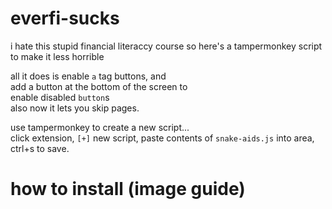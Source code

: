 # everfi-sucks
i hate this stupid financial literaccy course so here's a tampermonkey script to make it less horrible

all it does is enable `a` tag buttons, and<br>add a button at the bottom of the screen to<br>enable disabled `button`s<br>
also now it lets you skip pages.

use tampermonkey to create a new script...<br>
click extension, `[+]` new script, paste contents of `snake-aids.js` into area, ctrl+s to save.

# how to install (image guide)
